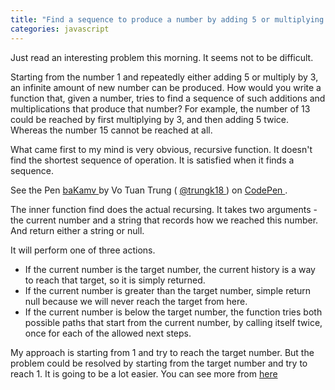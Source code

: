 ```yaml
---
title: "Find a sequence to produce a number by adding 5 or multiplying by 3"
categories: javascript 
---
```


Just read an interesting problem this morning. It seems not to be difficult.

Starting from the number 1 and repeatedly either adding 5 or multiply by 3, an infinite amount of new number can be produced. How would you write a function that, given a number, tries to find a sequence of such additions and multiplications that produce that number? For example, the number of 13 could be reached by first multiplying by 3, and then adding 5 twice. Whereas the number 15 cannot be reached at all.

What came first to my mind is very obvious, recursive function. It doesn't find the shortest sequence of operation. It is satisfied when it finds a sequence.

<p data-height="265" data-theme-id="0" data-slug-hash="baKamv" data-default-tab="js,result" data-user="trungk18" data-embed-version="2" data-pen-title="baKamv" class="codepen"> See the Pen <a href="https://codepen.io/trungk18/pen/baKamv/"> baKamv </a> by Vo Tuan Trung ( <a href="https://codepen.io/trungk18"> @trungk18 </a> ) on <a href="https://codepen.io"> CodePen </a> . </p>
<script src="https://production-assets.codepen.io/assets/embed/ei.js"> </script>

The inner function find does the actual recursing. It takes two arguments - the current number and a string that records how we reached this number. And return either a string or null.

It will perform one of three actions.

- If the current number is the target number, the current history is a way to reach that target, so it is simply returned.
- If the current number is greater than the target number, simple return null because we will never reach the target from here.
- If the current number is below the target number, the function tries both possible paths that start from the current number, by calling itself twice, once for each of the allowed next steps.

My approach is starting from 1 and try to reach the target number. But the problem could be resolved by starting from the target number and try to reach 1. It is going to be a lot easier. You can see more from [here](https://codereview.stackexchange.com/questions/55838/find-sequence-by-adding-5-or-multiplying-by-3)